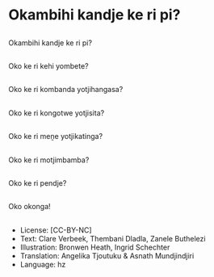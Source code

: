 # Okambihi kandje ke ri pi?

##
Okambihi kandje ke ri pi?

##
Oko ke ri kehi yombete?

##
Oko ke ri kombanda yotjihangasa?

##
Oko ke ri kongotwe yotjisita?

##
Oko ke ri meṋe yotjikatinga?

##
Oko ke ri motjimbamba?

##
Oko ke ri pendje?

##
Oko okonga!

##
* License: [CC-BY-NC]
* Text: Clare Verbeek, Thembani Dladla, Zanele Buthelezi
* Illustration: Bronwen Heath, Ingrid Schechter
* Translation: Angelika Tjoutuku & Asnath Mundjindjiri
* Language: hz
